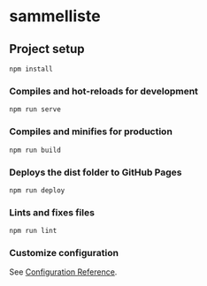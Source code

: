 # sammelliste

## Project setup
```
npm install
```

### Compiles and hot-reloads for development
```
npm run serve
```

### Compiles and minifies for production
```
npm run build
```

### Deploys the dist folder to GitHub Pages
```
npm run deploy
```

### Lints and fixes files
```
npm run lint
```

### Customize configuration
See [Configuration Reference](https://cli.vuejs.org/config/).
